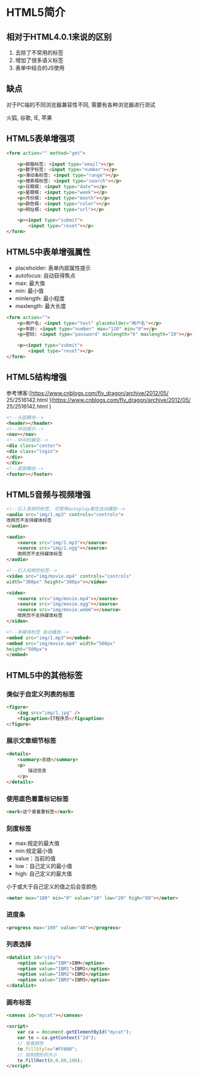 # HTML5简介

## 相对于HTML4.0.1来说的区别

1. 去除了不常用的标签
2. 增加了很多语义标签
3. 表单中结合的JS使用

## 缺点

对于PC端的不同浏览器兼容性不同, 需要有各种浏览器进行测试

火狐, 谷歌, IE, 苹果

## HTML5表单增强项

```html
<form action="" method="get">

    <p>邮箱标签: <input type="email"></p>
    <p>数字标签: <input type="number"></p>
    <p>滑动条标签: <input type="range"></p>
    <p>搜索框标签: <input type="search"></p>
    <p>日期框: <input type="date"></p>
    <p>星期框: <input type="week"></p>
    <p>月份框: <input type="month"></p>
    <p>颜色框: <input type="color"></p>
    <p>网址框: <input type="url"></p>

    <p><input type="submit">
        <input type="reset"></p>
</form>
```

## HTML5中表单增强属性

- placeholder: 表单内部属性提示
- autofocus: 自动获得焦点
- max: 最大值
- min: 最小值
- minlength: 最小程度
- maxlength: 最大长度

```html
<form action="">
    <p>用户名: <input type="text" placeholder="用户名"></p>
    <p>年龄: <input type="number" max="120" min="0"></p>
    <p>密码: <input type="password" minlength="6" maxlength="20"></p>

    <p><input type="submit">
        <input type="reset"></p>
</form>
```

## HTML5结构增强

参考博客:[https://www.cnblogs.com/fly_dragon/archive/2012/05/
25/2516142.html ](https://www.cnblogs.com/fly_dragon/archive/2012/05/
25/2516142.html )

```html
<!--头部模块-->
<header></header>
<!--中间提示-->
<nav></nav>
<!--中间的展现-->
<div class="center">
<div class="login">
</div>
</div>
<!--底部模块-->
<footer></footer>
```

## HTML5音频与视频增强

```html
<!--引入音频的标签, 可使用autoplay属性自动播放-->
<audio src="img/1.mp3" controls="controls">
改网页不支持媒体标签
</audio>

<audio>
    <source src="img/1.mp3"></source>
    <source src="img/1.ogg"></source>
    改网页不支持媒体标签
</audio>

<!--引入视频的标签-->
<video src="img/movie.mp4" controls="controls"
width="300px" height="300px"></video>

<video>    
    <source src="img/movie.mp4"></source>
    <source src="img/movie.ogg"></source>
    <source src="img/movie.webm"></source>
    改网页不支持媒体标签
</video>

<!--多媒体标签 自动播放-->
<embed src="img/1.mp3"></embed>
<embed src="img/movie.mp4" width="500px"
height="500px">
</embed>
```

## HTML5中的其他标签

### 类似于自定义列表的标签

```html
<figure>
	<img src="img/1.jpg" />
    <figcaption>IT程序员</figcaption>
</figure>
```

### 展示文章细节标签

```html
<details>
	<summary>总结</summary>
    <p>
        描述信息
    </p>
</details>
```

### 使用底色着重标记标签

```html
<mark>这个是着重标签</mark>
```

### 刻度标签

- max:规定的最大值
- min:规定最小值
- value：当前的值
- low：自己定义的最小值 
- high: 自己定义的最大值

小于或大于自己定义的值之后会变颜色

```html
<meter max="100" min="0" value="10" low="20" high="80"></meter>
```

### 进度条

```html
<progress max="100" value="40"></progress>
```

### 列表选择

```html
<datalist id="city">
    <option value="IBM">IBM</option>
    <option value="IBM1">IBM1</option>
    <option value="IBM2">IBM2</option>
    <option value="IBM3">IBM3</option>
</datalist>
```

### 画布标签

```html
<canvas id="mycat"></canvas>

<script>
	var ca = document.getElementById("mycat");
    var te = ca.getContext("2d");
    // 背景颜色
    te.fillStyle="#FF000";
    // 绘制图形的大小
    te.fillRect(0,0,80,100);
</script>
```


